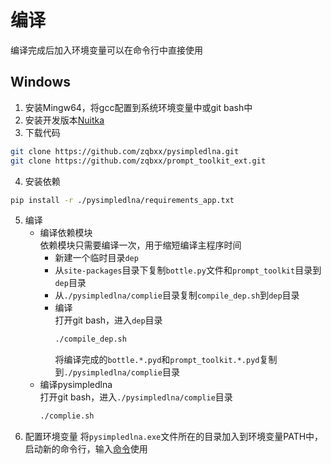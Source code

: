 # 编译
编译完成后加入环境变量可以在命令行中直接使用
## Windows
1. 安装Mingw64，将gcc配置到系统环境变量中或git bash中
2. 安装开发版本[Nuitka](https://nuitka.net/pages/download.html#id3 "Nuitka")
3. 下载代码
```bash
git clone https://github.com/zqbxx/pysimpledlna.git
git clone https://github.com/zqbxx/prompt_toolkit_ext.git
```
4. 安装依赖
```bash
pip install -r ./pysimpledlna/requirements_app.txt
```
5. 编译
    - 编译依赖模块<br/>
        依赖模块只需要编译一次，用于缩短编译主程序时间
        - 新建一个临时目录`dep`
        - 从`site-packages`目录下复制`bottle.py`文件和`prompt_toolkit`目录到`dep`目录
        - 从`./pysimpledlna/complie`目录复制`compile_dep.sh`到`dep`目录
        - 编译<br/>
        打开git bash，进入`dep`目录
            ```bash
            ./compile_dep.sh
            ```
            将编译完成的`bottle.*.pyd`和`prompt_toolkit.*.pyd`复制到`./pysimpledlna/complie`目录
   - 编译pysimpledlna<br/>
       打开git bash，进入`./pysimpledlna/complie`目录
        ```bash
        ./complie.sh
        ```
6. 配置环境变量
将`pysimpledlna.exe`文件所在的目录加入到环境变量PATH中，启动新的命令行，输入[命令](usage.md)使用


